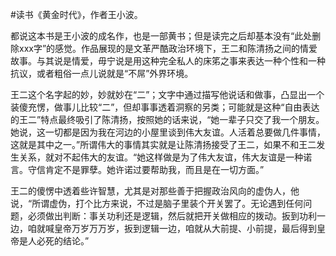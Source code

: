 #读书《黄金时代》，作者王小波。

都说这本书是王小波的成名作，也是一部黄书；但是读完之后却基本没有“此处删除xxx字”的感觉。作品展现的是文革严酷政治环境下，王二和陈清扬之间的情爱故事。与其说是情爱，毋宁说是用这种完全私人的床笫之事来表达一种个性和一种抗议，或者粗俗一点儿说就是“不屌”外界环境。

王二这个名字起的妙，妙就妙在“二”；文字中通过描写他说话和做事，凸显出一个装傻充愣，做事儿比较“二”，但却事事透着洞察的另类；可能就是这种“自由表达的王二”特点最终吸引了陈清扬，按照她的话来说，“她一辈子只交了我一个朋友。她说，这一切都是因为我在河边的小屋里谈到伟大友谊。人活着总要做几件事情，这就是其中之一。”所谓伟大的事情其实就是让陈清扬接受了王二，如果不和王二发生关系，就对不起伟大的友谊。“她这样做是为了伟大友谊，伟大友谊是一种诺言。守信肯定不是罪孽。她许诺过要帮助我，而且是在一切方面。”

王二的傻愣中透着些许智慧，尤其是对那些善于把握政治风向的虚伪人，他说，“所谓虚伪，打个比方来说，不过是脑子里装个开关罢了。无论遇到任何问题，必须做出判断：事关功利还是逻辑，然后就把开关做相应的拨动。扳到功利一边，咱就喊皇帝万岁万万岁，扳到逻辑一边，咱就从大前提、小前提，最后得到皇帝是人必死的结论。”